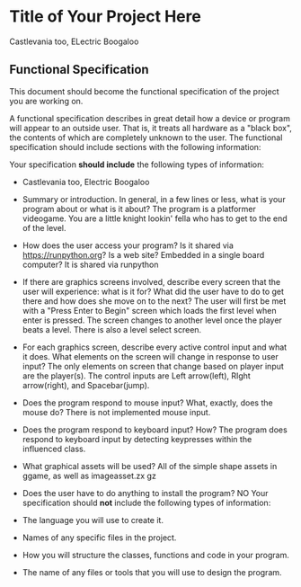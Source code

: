 # Title of Your Project Here
Castlevania too, ELectric Boogaloo
## Functional Specification

This document should become the functional specification of the project you are working on.

A functional specification describes in great detail how a device or program will appear to an
outside user. That is, it treats all hardware as a "black box", the contents of which are completely
unknown to the user. The functional specification should include sections with the following information:

Your specification **should include** the following types of information:

* Castlevania too, Electric Boogaloo
* Summary or introduction. In general, in a few lines or less, what is your program about or what is it about?
The program is a platformer videogame. You are a little knight lookin' fella who has to get to the end of the level.
* How does the user access your program? Is it shared via https://runpython.org? Is a web site? Embedded in 
  a single board computer? 
  It is shared via runpython
* If there are graphics screens involved, describe every screen that the user will experience: what is it for? 
  What did the user have to do to get there and how does she move on to the next?
  The user will first be met with a "Press Enter to Begin" screen which loads the first level when enter is pressed. The screen changes to another level once the player beats a level. There is also a level select screen.
* For each graphics screen, describe every active control input and what it does. What elements on the screen will
  change in response to user input?
  The only elements on screen that change based on player input are the player(s). The control inputs are Left arrow(left), RIght arrow(right), and Spacebar(jump).
* Does the program respond to mouse input? What, exactly, does the mouse do?
There is not implemented mouse input.
* Does the program respond to keyboard input? How?
The program does respond to keyboard input by detecting keypresses within the influenced class.
* What graphical assets will be used?
All of the simple shape assets in ggame, as well as imageasset.zx gz
* Does the user have to do anything to install the program?
NO
Your specification should **not** include the following types of information:

* The language you will use to create it.
* Names of any specific files in the project.
* How you will structure the classes, functions and code in your program.
* The name of any files or tools that you will use to design the program.
